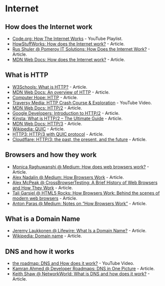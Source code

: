 # Internet

## How does the Internet work

* [Code.org: How The Internet Works](https://www.youtube.com/playlist?list=PLzdnOPI1iJNfMRZm5DDxco3UdsFegvuB7) - YouTube Playlist.
* [HowStuffWorks: How does the Internet work?](https://computer.howstuffworks.com/internet/basics/internet.htm) - Article.
* [Rus Shuler @ Pomeroy IT Solutions: How Does the Internet Work?](https://web.stanford.edu/class/msande91si/www-spr04/readings/week1/InternetWhitepaper.htm) - Article.
* [MDN Web Docs: How does the Internet work?](https://developer.mozilla.org/en-US/docs/Learn/Common_questions/How_does_the_Internet_work) - Article.

## What is HTTP

* [W3Schools: What is HTTP?](https://www.w3schools.com/whatis/whatis_http.asp) - Article.
* [MDN Web Docs: An overview of HTTP](https://developer.mozilla.org/en-US/docs/Web/HTTP/Overview) - Article.
* [Computer Hope: HTTP](https://www.computerhope.com/jargon/h/http.htm) - Article.
* [Traversy Media: HTTP Crash Course & Exploration](https://youtu.be/iYM2zFP3Zn0) - YouTube Video.
* [MDN Web Docs: HTTP/2](https://developer.mozilla.org/en-US/docs/Glossary/HTTP_2) - Article.
* [Google Developers: Introduction to HTTP/2](https://developers.google.com/web/fundamentals/performance/http2) - Article.
* [Kinsta: What is HTTP/2 – The Ultimate Guide](https://kinsta.com/learn/what-is-http2/) - Article.
* [MDN Web Docs: HTTP/3](https://developer.mozilla.org/en-US/docs/Glossary/HTTP_3) - Article.
* [Wikipedia: QUIC](https://en.wikipedia.org/wiki/QUIC) - Article.
* [HTTP3: HTTP/3 with QUIC protocol](https://http3.net/) - Article.
* [Cloudflare: HTTP/3: the past, the present, and the future](https://blog.cloudflare.com/http3-the-past-present-and-future/) - Article.

## Browsers and how they work

* [Monica Raghuwanshi @ Medium: How does web browsers work?](https://medium.com/@monica1109/how-does-web-browsers-work-c95ad628a509) - Article.
* [Alex Nadalin @ Medium: How Browsers Work](https://medium.com/free-code-camp/web-application-security-understanding-the-browser-5305ed2f1dac) - Article.
* [Alex McPeak @ CrossBrowserTesting: A Brief History of Web Browsers and How They Work](https://crossbrowsertesting.com/blog/test-automation/history-of-web-browsers/) - Article.
* [Tali Garsiel @ HTML5 Rocks: How Browsers Work: Behind the scenes of modern web browsers](https://www.html5rocks.com/en/tutorials/internals/howbrowserswork/) - Article.
* [Anton Paras @ Medium: Notes on “How Browsers Work”](https://codeburst.io/how-browsers-work-6350a4234634) - Article.

## What is a Domain Name

* [Jeremy Laukkonen @ Lifewire: What Is a Domain Name?](https://www.lifewire.com/what-is-a-domain-name-2483189) - Article.
* [Wikipedia: Domain name](https://en.wikipedia.org/wiki/Domain_name) - Article.

## DNS and how it works

* [the roadmap: DNS and How does it work?](https://youtu.be/Wj0od2ag5sk) - YouTube Video.
* [Kamran Ahmed @ Developer Roadmaps: DNS in One Picture](https://roadmap.sh/guides/dns-in-one-picture) - Article.
* [Keith Shaw @ NetworkWorld: What is DNS and how does it work?](https://www.networkworld.com/article/3268449/what-is-dns-and-how-does-it-work.html) - Article.
